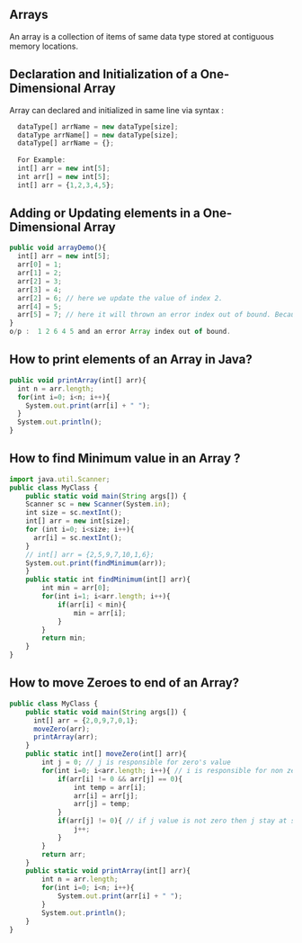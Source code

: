 ## Arrays
An array is a collection of items of same data type stored at contiguous memory locations.

## Declaration and Initialization of a One-Dimensional Array
Array can declared and initialized in same line via syntax :
```js
  dataType[] arrName = new dataType[size];
  dataType arrName[] = new dataType[size];
  dataType[] arrName = {};
  
  For Example:
  int[] arr = new int[5];
  int arr[] = new int[5];
  int[] arr = {1,2,3,4,5};
```

## Adding or Updating elements in a One-Dimensional Array
```js
public void arrayDemo(){
  int[] arr = new int[5];
  arr[0] = 1;
  arr[1] = 2;
  arr[2] = 3;
  arr[3] = 4;
  arr[2] = 6; // here we update the value of index 2.
  arr[4] = 5;
  arr[5] = 7; // here it will thrown an error index out of bound. Because size of array is 5 and trying to add 6th element. 
}
o/p :  1 2 6 4 5 and an error Array index out of bound.
```

## How to print elements of an Array in Java?
```js
public void printArray(int[] arr){
  int n = arr.length;
  for(int i=0; i<n; i++){
    System.out.print(arr[i] + " ");
  }
  System.out.println();
}
```

## How to find Minimum value in an Array ?
```js
import java.util.Scanner;
public class MyClass {
    public static void main(String args[]) {
    Scanner sc = new Scanner(System.in);
    int size = sc.nextInt();
    int[] arr = new int[size];
    for (int i=0; i<size; i++){
      arr[i] = sc.nextInt();
    }
    // int[] arr = {2,5,9,7,10,1,6};
    System.out.print(findMinimum(arr));
    }
    public static int findMinimum(int[] arr){
        int min = arr[0];
        for(int i=1; i<arr.length; i++){
            if(arr[i] < min){
                min = arr[i];
            }
        }
        return min;
    }
}
```

## How to move Zeroes to end of an Array?
```js
public class MyClass {
    public static void main(String args[]) {
      int[] arr = {2,0,9,7,0,1};
      moveZero(arr);
      printArray(arr);
    }
    public static int[] moveZero(int[] arr){
        int j = 0; // j is responsible for zero's value
        for(int i=0; i<arr.length; i++){ // i is responsible for non zero's value
            if(arr[i] != 0 && arr[j] == 0){
                int temp = arr[i];
                arr[i] = arr[j];
                arr[j] = temp;
            }
            if(arr[j] != 0){ // if j value is not zero then j stay at same index otherwise increment by 1.
                j++;
            }
        }
        return arr;
    }
    public static void printArray(int[] arr){
        int n = arr.length;
        for(int i=0; i<n; i++){
            System.out.print(arr[i] + " ");
        }
        System.out.println();
    }
}
```
